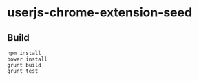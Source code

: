 userjs-chrome-extension-seed
================================

## Build

```
npm install
bower install
grunt build
grunt test
```
